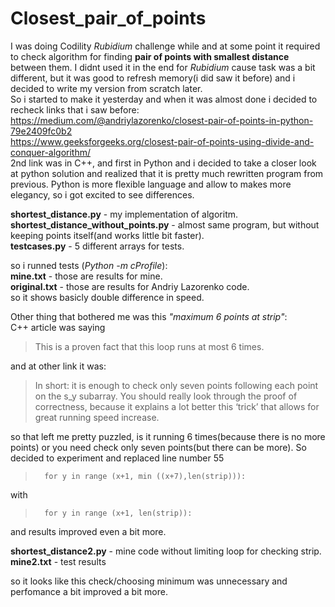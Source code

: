 # Closest_pair_of_points  
I was doing Codility *Rubidium* challenge while and at some point it required to check algorithm for finding **pair of points with smallest distance** between them. I didnt used it in the end for *Rubidium* cause task was a bit different, but it was good to refresh memory(i did saw it before) and i decided to write my version from scratch later.  
So i started to make it yesterday and when it was almost done i decided to recheck links that i saw before:  
https://medium.com/@andriylazorenko/closest-pair-of-points-in-python-79e2409fc0b2  
https://www.geeksforgeeks.org/closest-pair-of-points-using-divide-and-conquer-algorithm/  
2nd link was in C++, and first in Python and i decided to take a closer look at python solution and realized that it is pretty much
rewritten program from previous. Python is more flexible language and allow to makes more elegancy, so i got excited to see differences.  
  
**shortest_distance.py** - my implementation of algoritm.  
**shortest_distance_without_points.py** - almost same program, but without keeping points itself(and works little bit faster).  
**testcases.py** - 5 different arrays for tests.  

so i runned tests (*Python -m cProfile*):  
**mine.txt** - those are results for mine.  
**original.txt** - those are results for Andriy Lazorenko code.  
so it shows basicly double difference in speed.  
  
Other thing that bothered me was this *"maximum 6 points at strip"*:  
C++ article was saying  
>This is a proven fact that this loop runs at most 6 times.  
  
and at other link it was:  
> In short: it is enough to check only seven points following each point on the s_y subarray. You should really look through the proof of correctness, because it explains a lot better this ‘trick’ that allows for great running speed increase.  
  
so that left me pretty puzzled, is it running 6 times(because there is no more points) or you need check only seven points(but there can be more). So decided to experiment and replaced line number 55  
>		for y in range (x+1, min ((x+7),len(strip))):  
with  
>		for y in range (x+1, len(strip)):  
and results improved even a bit more.  
  
**shortest_distance2.py** - mine code without limiting loop for checking strip.  
**mine2.txt**	- test results  
  
so it looks like this check/choosing minimum was unnecessary and perfomance a bit improved a bit more.
